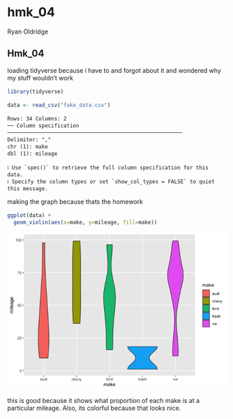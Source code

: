 hmk_04
================
Ryan Oldridge

## Hmk_04

loading tidyverse because i have to and forgot about it and wondered why
my stuff wouldn’t work

``` r
library(tidyverse)
```

``` r
data <- read_csv("fake_data.csv")
```

    Rows: 34 Columns: 2
    ── Column specification ────────────────────────────────────────────────────────
    Delimiter: ","
    chr (1): make
    dbl (1): mileage

    ℹ Use `spec()` to retrieve the full column specification for this data.
    ℹ Specify the column types or set `show_col_types = FALSE` to quiet this message.

making the graph because thats the homework

``` r
ggplot(data) + 
  geom_violin(aes(x=make, y=mileage, fill=make))
```

![](hmk_04_files/figure-gfm/unnamed-chunk-3-1.png)

this is good because it shows what proportion of each make is at a
particular mileage. Also, its colorful because that looks nice.
